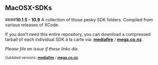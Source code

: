 MacOSX-SDKs
---
####**10.1.5 - 10.9**
A collection of those pesky SDK folders.  Compiled from various releases of XCode.

If you don't need this entire repository, you can download a compressed tarball of each individual SDK à la carte via:
**[mediafire](http://www.mediafire.com/?abr89fy4uaz3z)** / **[mega.co.nz](https://mega.co.nz/#F!4U4SXAxa!ZVltflL2O_5q57R0BVsPTg)**.

*Please file an issue if these links die.*

<sub>Outdated versions: **[mediafire](http://www.mediafire.com/?abr89fy4uaz3z)** /  **[mega.co.nz](https://mega.co.nz/#F!4U4SXAxa!ZVltflL2O_5q57R0BVsPTg)**.</sub>
